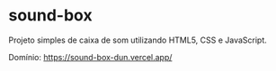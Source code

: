 # sound-box

Projeto simples de caixa de som utilizando HTML5, CSS e JavaScript.

Domínio: https://sound-box-dun.vercel.app/
